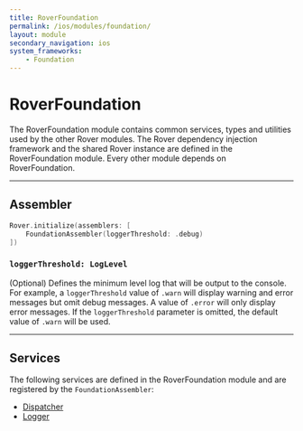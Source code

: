 ```yaml
---
title: RoverFoundation
permalink: /ios/modules/foundation/
layout: module
secondary_navigation: ios
system_frameworks:
    - Foundation
---
```


# RoverFoundation

The RoverFoundation module contains common services, types and utilities used by the other Rover modules. The Rover dependency injection framework and the shared Rover instance are defined in the RoverFoundation module. Every other module depends on RoverFoundation.

---

## Assembler

```swift
Rover.initialize(assemblers: [
    FoundationAssembler(loggerThreshold: .debug)
])
```

### `loggerThreshold: LogLevel` 

(Optional) Defines the minimum level log that will be output to the console. For example, a `loggerThreshold` value of `.warn` will display warning and error messages but omit debug messages. A value of `.error` will only display error messages. If the `loggerThreshold` parameter is omitted, the default value of `.warn` will be used.



---

## Services

The following services are defined in the RoverFoundation module and are registered by the `FoundationAssembler`:

* <a href="{{ site.baseurl }}{% link ios/services/dispatcher.md %}">Dispatcher</a>
* <a href="{{ site.baseurl }}{% link ios/services/logger.md %}">Logger</a>